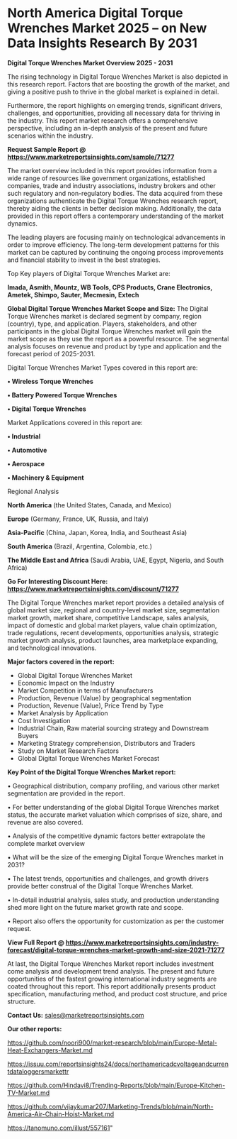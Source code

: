# North America Digital Torque Wrenches Market 2025 – on New Data Insights Research By 2031

<Strong> Digital Torque Wrenches Market Overview 2025 - 2031</strong>

The rising technology in Digital Torque Wrenches Market is also depicted in this research report. Factors that are boosting the growth of the market, and giving a positive push to thrive in the global market is explained in detail.

Furthermore, the report highlights on emerging trends, significant drivers, challenges, and opportunities, providing all necessary data for thriving in the industry. This report market research offers a comprehensive perspective, including an in-depth analysis of the present and future scenarios within the industry.

<strong>Request Sample Report @ <a href=https://www.marketreportsinsights.com/sample/71277>https://www.marketreportsinsights.com/sample/71277</a></strong>

The market overview included in this report provides information from a wide range of resources like government organizations, established companies, trade and industry associations, industry brokers and other such regulatory and non-regulatory bodies. The data acquired from these organizations authenticate the Digital Torque Wrenches research report, thereby aiding the clients in better decision making. Additionally, the data provided in this report offers a contemporary understanding of the market dynamics.

The leading players are focusing mainly on technological advancements in order to improve efficiency. The long-term development patterns for this market can be captured by continuing the ongoing process improvements and financial stability to invest in the best strategies.

Top Key players of Digital Torque Wrenches Market are:

<strong>Imada, Asmith, Mountz, WB Tools, CPS Products, Crane Electronics, Ametek, Shimpo, Sauter, Mecmesin, Extech</strong>

<strong><b>Global Digital Torque Wrenches Market Scope and Size:</b></strong>
The Digital Torque Wrenches market is declared segment by company, region (country), type, and application. Players, stakeholders, and other participants in the global Digital Torque Wrenches market will gain the market scope as they use the report as a powerful resource. The segmental analysis focuses on revenue and product by type and application and the forecast period of 2025-2031.

Digital Torque Wrenches Market Types covered in this report are:

<strong>• Wireless Torque Wrenches

• Battery Powered Torque Wrenches

• Digital Torque Wrenches</strong>

Market Applications covered in this report are:

<strong>• Industrial

• Automotive

• Aerospace

• Machinery & Equipment</strong> 

Regional Analysis

<strong>North America</strong> (the United States, Canada, and Mexico)

<strong>Europe</strong> (Germany, France, UK, Russia, and Italy)

<strong>Asia-Pacific</strong> (China, Japan, Korea, India, and Southeast Asia)

<strong>South America</strong> (Brazil, Argentina, Colombia, etc.)

<strong>The Middle East and Africa</strong> (Saudi Arabia, UAE, Egypt, Nigeria, and South Africa)

<strong>Go For Interesting Discount Here: <a href=https://www.marketreportsinsights.com/discount/71277>https://www.marketreportsinsights.com/discount/71277</a></strong>

The Digital Torque Wrenches market report provides a detailed analysis of global market size, regional and country-level market size, segmentation market growth, market share, competitive Landscape, sales analysis, impact of domestic and global market players, value chain optimization, trade regulations, recent developments, opportunities analysis, strategic market growth analysis, product launches, area marketplace expanding, and technological innovations.

<strong><b>Major factors covered in the report:</b></strong>
<ul>
  <li>Global Digital Torque Wrenches Market </li>
  <li>Economic Impact on the Industry</li>
  <li>Market Competition in terms of Manufacturers</li>
  <li>Production, Revenue (Value) by geographical segmentation</li>
  <li>Production, Revenue (Value), Price Trend by Type</li>
  <li>Market Analysis by Application</li>
  <li>Cost Investigation</li>
  <li>Industrial Chain, Raw material sourcing strategy and Downstream Buyers</li>
  <li>Marketing Strategy comprehension, Distributors and Traders</li>
  <li>Study on Market Research Factors</li>
  <li>Global Digital Torque Wrenches Market Forecast</li>
</ul>

<strong><b>Key Point of the Digital Torque Wrenches Market report:</b></strong>

• Geographical distribution, company profiling, and various other market segmentation are provided in the report.

• For better understanding of the global Digital Torque Wrenches market status, the accurate market valuation which comprises of size, share, and revenue are also covered.

• Analysis of the competitive dynamic factors better extrapolate the complete market overview

• What will be the size of the emerging Digital Torque Wrenches market in 2031?

• The latest trends, opportunities and challenges, and growth drivers provide better construal of the Digital Torque Wrenches Market.

• In-detail industrial analysis, sales study, and production understanding shed more light on the future market growth rate and scope.

• Report also offers the opportunity for customization as per the customer request.

<strong><b>View Full Report @ <a href=https://www.marketreportsinsights.com/industry-forecast/digital-torque-wrenches-market-growth-and-size-2021-71277>https://www.marketreportsinsights.com/industry-forecast/digital-torque-wrenches-market-growth-and-size-2021-71277</a></b></strong>


At last, the Digital Torque Wrenches Market report includes investment come analysis and development trend analysis. The present and future opportunities of the fastest growing international industry segments are coated throughout this report. This report additionally presents product specification, manufacturing method, and product cost structure, and price structure.

<strong>Contact Us:</strong>
sales@marketreportsinsights.com

<strong>Our other reports:</strong>

<a href=https://github.com/noori900/market-research/blob/main/Europe-Metal-Heat-Exchangers-Market.md>https://github.com/noori900/market-research/blob/main/Europe-Metal-Heat-Exchangers-Market.md</a>

<a href=https://issuu.com/reportsinsights24/docs/northamericadcvoltageandcurrentdataloggersmarkettr>https://issuu.com/reportsinsights24/docs/northamericadcvoltageandcurrentdataloggersmarkettr</a>

<a href=https://github.com/Hindavi8/Trending-Reports/blob/main/Europe-Kitchen-TV-Market.md>https://github.com/Hindavi8/Trending-Reports/blob/main/Europe-Kitchen-TV-Market.md</a>

<a href=https://github.com/vijaykumar207/Marketing-Trends/blob/main/North-America-Air-Chain-Hoist-Market.md>https://github.com/vijaykumar207/Marketing-Trends/blob/main/North-America-Air-Chain-Hoist-Market.md</a>

<a href=https://tanomuno.com/illust/557161>https://tanomuno.com/illust/557161</a>"
